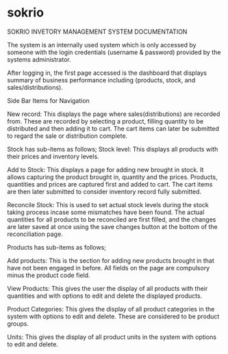 # sokrio

SOKRIO INVETORY MANAGEMENT SYSTEM DOCUMENTATION

The system is an internally used system which is only accessed by someone with the login credentials (username & password) provided by the systems administrator.

After logging in, the first page accessed is the dashboard that displays summary of business performance including (products, stock, and sales/distributions).

Side Bar Items for Navigation

New record: This displays the page where sales(distributions) are recorded from. These are recorded by selecting a product, filling quantity to be distributed and then adding it to cart. The cart items can later be submitted to regard the sale or distribution complete.

Stock has sub-items as follows;
Stock level: This displays all products with their prices and inventory levels.

Add to Stock: This displays a page for adding new brought in stock. It allows capturing the product brought in, quantity and the prices. Products, quantities and prices are captured first and added to cart. The cart items are then later submitted to consider inventory record fully submitted.

Reconcile Stock: This is used to set actual stock levels during the stock taking process incase some mismatches have been found. The actual quantities for all products to be reconciled are first filled, and the changes are later saved at once using the save changes button at the bottom of the reconciliation page.

Products has sub-items as follows;

Add products: This is the section for adding new products brought in that have not been engaged in before. All fields on the page are compulsory minus the product code field.

View Products: This gives the user the display of all products with their quantities and with options to edit and delete the displayed products.

Product Categories: This gives the display of all product categories in the system with options to edit and delete. These are considered to be product groups.

Units: This gives the display of all product units in the system with options to edit and delete.





